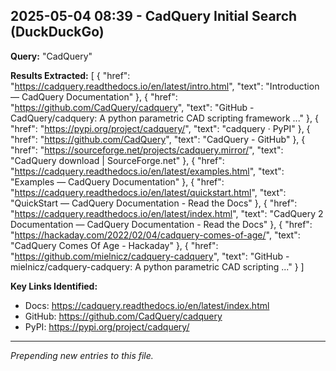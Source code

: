 ## 2025-05-04 08:39 - CadQuery Initial Search (DuckDuckGo)

**Query:** "CadQuery"

**Results Extracted:**
[
  {
    "href": "https://cadquery.readthedocs.io/en/latest/intro.html",
    "text": "Introduction — CadQuery Documentation"
  },
  {
    "href": "https://github.com/CadQuery/cadquery",
    "text": "GitHub - CadQuery/cadquery: A python parametric CAD scripting framework ..."
  },
  {
    "href": "https://pypi.org/project/cadquery/",
    "text": "cadquery · PyPI"
  },
  {
    "href": "https://github.com/CadQuery",
    "text": "CadQuery - GitHub"
  },
  {
    "href": "https://sourceforge.net/projects/cadquery.mirror/",
    "text": "CadQuery download | SourceForge.net"
  },
  {
    "href": "https://cadquery.readthedocs.io/en/latest/examples.html",
    "text": "Examples — CadQuery Documentation"
  },
  {
    "href": "https://cadquery.readthedocs.io/en/latest/quickstart.html",
    "text": "QuickStart — CadQuery Documentation - Read the Docs"
  },
  {
    "href": "https://cadquery.readthedocs.io/en/latest/index.html",
    "text": "CadQuery 2 Documentation — CadQuery Documentation - Read the Docs"
  },
  {
    "href": "https://hackaday.com/2022/02/04/cadquery-comes-of-age/",
    "text": "CadQuery Comes Of Age - Hackaday"
  },
  {
    "href": "https://github.com/mielnicz/cadquery-cadquery",
    "text": "GitHub - mielnicz/cadquery-cadquery: A python parametric CAD scripting ..."
  }
]

**Key Links Identified:**
*   Docs: https://cadquery.readthedocs.io/en/latest/index.html
*   GitHub: https://github.com/CadQuery/cadquery
*   PyPI: https://pypi.org/project/cadquery/

---
*Prepending new entries to this file.*